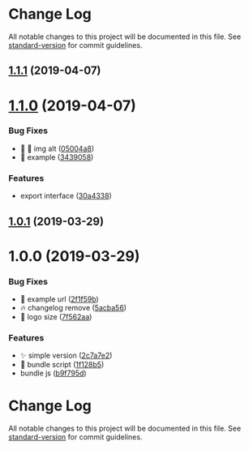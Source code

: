 # Change Log

All notable changes to this project will be documented in this file. See [standard-version](https://github.com/conventional-changelog/standard-version) for commit guidelines.

## [1.1.1](https://github.com/huruji/moedan/compare/v1.1.0...v1.1.1) (2019-04-07)



# [1.1.0](https://github.com/huruji/moedan/compare/v1.0.1...v1.1.0) (2019-04-07)


### Bug Fixes

* :bug: :memo: img alt ([05004a8](https://github.com/huruji/moedan/commit/05004a8))
* :bug: example ([3439058](https://github.com/huruji/moedan/commit/3439058))


### Features

* export interface ([30a4338](https://github.com/huruji/moedan/commit/30a4338))



## [1.0.1](https://github.com/huruji/moedan/compare/v1.0.0...v1.0.1) (2019-03-29)



# 1.0.0 (2019-03-29)


### Bug Fixes

* :bug: example url ([2f1f59b](https://github.com/huruji/moedan/commit/2f1f59b))
* :fire: changelog remove ([5acba56](https://github.com/huruji/moedan/commit/5acba56))
* :memo: logo size ([7f562aa](https://github.com/huruji/moedan/commit/7f562aa))


### Features

* :sparkles: simple version ([2c7a7e2](https://github.com/huruji/moedan/commit/2c7a7e2))
* :wrench: bundle script ([1f128b5](https://github.com/huruji/moedan/commit/1f128b5))
* bundle js ([b9f795d](https://github.com/huruji/moedan/commit/b9f795d))



# Change Log

All notable changes to this project will be documented in this file. See [standard-version](https://github.com/conventional-changelog/standard-version) for commit guidelines.
